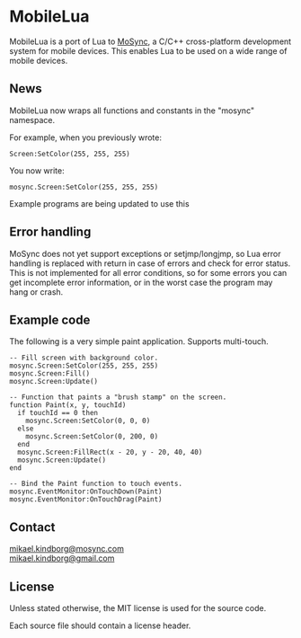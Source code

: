 MobileLua
=========

MobileLua is a port of Lua to [MoSync](http://mosync.com/), a C/C++ 
cross-platform development system for mobile devices. This enables Lua 
to be used on a wide range of mobile devices.

News
----

MobileLua now wraps all functions and constants in the "mosync" namespace.

For example, when you previously wrote:

    Screen:SetColor(255, 255, 255)
    
You now write:
    
    mosync.Screen:SetColor(255, 255, 255)

Example programs are being updated to use this

Error handling
--------------

MoSync does not yet support exceptions or setjmp/longjmp, so Lua error handling 
is replaced with return in case of errors and check for error status. 
This is not implemented for all error conditions, so for some errors you can 
get incomplete error information, or in the worst case the program may hang or crash.

Example code
------------

The following is a very simple paint application. Supports multi-touch.
    
    -- Fill screen with background color.
    mosync.Screen:SetColor(255, 255, 255)
    mosync.Screen:Fill()
    mosync.Screen:Update()
    
    -- Function that paints a "brush stamp" on the screen.
    function Paint(x, y, touchId)
      if touchId == 0 then 
        mosync.Screen:SetColor(0, 0, 0) 
      else
        mosync.Screen:SetColor(0, 200, 0) 
      end    
      mosync.Screen:FillRect(x - 20, y - 20, 40, 40)
      mosync.Screen:Update()
    end    
    
    -- Bind the Paint function to touch events.
    mosync.EventMonitor:OnTouchDown(Paint)
    mosync.EventMonitor:OnTouchDrag(Paint)

Contact
-------

mikael.kindborg@mosync.com  
mikael.kindborg@gmail.com

License
-------

Unless stated otherwise, the MIT license is used for the source code.

Each source file should contain a license header.
